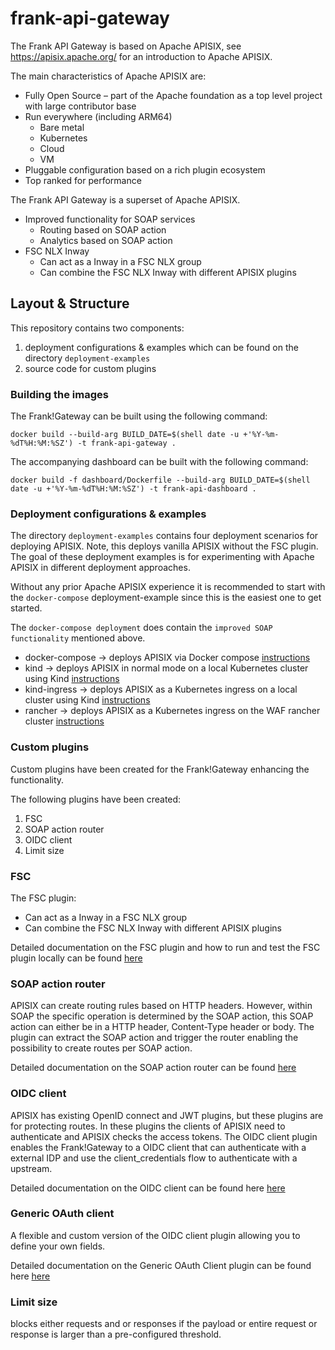 # frank-api-gateway

The Frank API Gateway is based on Apache APISIX, see https://apisix.apache.org/ for an introduction to Apache APISIX.

The main characteristics of Apache APISIX are:
- Fully Open Source – part of the Apache foundation as a top level project with large contributor base
- Run everywhere (including ARM64)
    - Bare metal
    - Kubernetes
    - Cloud
    - VM
- Pluggable configuration based on a rich plugin ecosystem
- Top ranked for performance

The Frank API Gateway is a superset of Apache APISIX.
- Improved functionality for SOAP services
    - Routing based on SOAP action
    - Analytics based on SOAP action
- FSC NLX Inway
    - Can act as a Inway in a FSC NLX group
    - Can combine the FSC NLX Inway with different APISIX plugins 

## Layout & Structure
This repository contains two components:
1) deployment configurations & examples which can be found on the directory `deployment-examples`
2) source code for custom plugins

### Building the images
The Frank!Gateway can be built using the following command:
```shell
docker build --build-arg BUILD_DATE=$(shell date -u +'%Y-%m-%dT%H:%M:%SZ') -t frank-api-gateway .
```

The accompanying dashboard can be built with the following command:
```shell
docker build -f dashboard/Dockerfile --build-arg BUILD_DATE=$(shell date -u +'%Y-%m-%dT%H:%M:%SZ') -t frank-api-dashboard .
``` 

### Deployment configurations & examples
The directory `deployment-examples` contains four deployment scenarios for deploying APISIX. Note, this deploys vanilla APISIX without the FSC plugin.
The goal of these deployment examples is for experimenting with Apache APISIX in different deployment approaches.

Without any prior Apache APISIX experience it is recommended to start with the `docker-compose` deployment-example since this is the easiest one to get started.

The `docker-compose deployment` does contain the `improved SOAP functionality` mentioned above. 

- docker-compose -> deploys APISIX via Docker compose [instructions](deployment-examples/docker-compose/README.md)
- kind -> deploys APISIX in normal mode on a local Kubernetes cluster using Kind [instructions](deployment-examples/kind/README.md)
- kind-ingress -> deploys APISIX as a Kubernetes ingress on a local cluster using Kind [instructions](deployment-examples/kind-ingress/README.md)
- rancher -> deploys APISIX as a Kubernetes ingress on the WAF rancher cluster [instructions](deployment-examples/rancher/README.md)

### Custom plugins
Custom plugins have been created for the Frank!Gateway enhancing the functionality.

The following plugins have been created:
1) FSC
2) SOAP action router
3) OIDC client
4) Limit size

### FSC 
The FSC plugin:
- Can act as a Inway in a FSC NLX group
- Can combine the FSC NLX Inway with different APISIX plugins 

Detailed documentation on the FSC plugin and how to run and test the FSC plugin locally can be found [here](deployment-examples/fsc/FSC-NLX.md)

### SOAP action router
APISIX can create routing rules based on HTTP headers. However, within SOAP the specific operation is determined by the SOAP action, this SOAP action can either be in a HTTP header, Content-Type header or body.
The plugin can extract the SOAP action and trigger the router enabling the possibility to create routes per SOAP action.

Detailed documentation on the SOAP action router can be found [here](deployment-examples/docker-compose/README.md)

### OIDC client
APISIX has existing OpenID connect and JWT plugins, but these plugins are for protecting routes. In these plugins the clients of APISIX need to authenticate and APISIX checks the access tokens.
The OIDC client plugin enables the Frank!Gateway to a OIDC client that can authenticate with a external IDP and use the client_credentials flow to authenticate with a upstream.

Detailed documentation on the OIDC client can be found here [here](deployment-examples/oidc-client/OIDC-client.md)

### Generic OAuth client
A flexible and custom version of the OIDC client plugin allowing you to define your own fields. 

Detailed documentation on the Generic OAuth Client plugin can be found here [here](docs/generic-oauth-plugin/readme.md)


### Limit size
blocks either requests and or responses if the payload or entire request or response is larger than a pre-configured threshold.